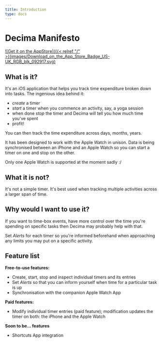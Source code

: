 ```yaml
---
title: Introduction
type: docs
---
```


# Decima Manifesto

[![Get it on the AppStore]({{< relref "/" >}}images/Download_on_the_App_Store_Badge_US-UK_RGB_blk_092917.svg)](https://apps.apple.com/tt/app/decima/id1498371556)

## What is it?

It's an iOS application that helps you track time expenditure broken down into tasks.
The ingenious idea behind it:
- *create* a timer
- *start* a timer when you commence an activity, say, a yoga session
- when done *stop* the timer and Decima will tell you how much time you've spent
- profit!

You can then track the time expenditure across days, months, years.

It has been designed to work with the Apple Watch in unison. Data is being synchronised
between an iPhone and an Apple Watch so you can start a timer on one and stop on the other.

Only one Apple Watch is supported at the moment sadly :/

## What it is not?

It's not a simple timer. It's best used when tracking multiple activities across a larger
span of time.

## Why would I want to use it?

If you want to time-box events, have more control over the time you're spending on specific
tasks then Decima may probably help with that.

Set *Alerts* for each timer so you're informed beforehand when approaching any
limits you may put on a specific activity.

## Feature list

**Free-to-use features:**

- Create, start, stop and inspect individual timers and its entries
- Set *Alerts* so that you can inform yourself when time for a particular task is up
- Synchronisation with the companion Apple Watch App

**Paid features:**

- Modify individual timer entries (paid feature); modification updates the timer on both: 
the iPhone and the Apple Watch

**Soon to be... features**

- Shortcuts App integration
